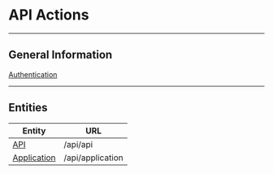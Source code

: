 ﻿# API Actions
***
## General Information
[Authentication](general/Authentication.md)
***
## Entities
Entity                | URL
--------------------- | -------------
[API](entities/Api.md)| /api/api
[Application](entities.Application.md) | /api/application